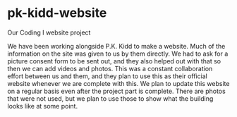 # pk-kidd-website
Our Coding I website project

We have been working alongside P.K. Kidd to make a website. Much of the information on the site was given to us by them directly. We had to ask for a picture consent form to be sent out, and they also helped out with that so then we can add videos and photos. This was a constant collaboration effort between us and them, and they plan to use this as their official website whenever we are complete with this. We plan to update this website on a regular basis even after the project part is complete. There are photos that were not used, but we plan to use those to show what the building looks like at some point.
